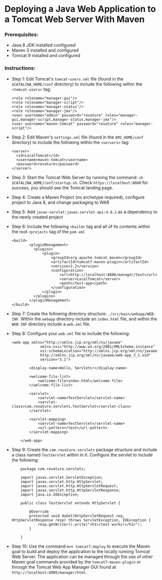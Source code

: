# Deploying a Java Web Application to a Tomcat Web Server With Maven

### Prerequisites:
  - Java 8 JDK installed configured
  - Maven 3 installed and configured
  - Tomcat 9 installed and configured
	
	
### Instructions:
  - Step 1: Edit Tomcat's `tomcat-users.xml` file (found in the `$CATALINA_HOME/conf` directory) to include the following within the `<tomcat-users>` tag:

	```
	<role rolename="manager-gui"/>
	<role rolename="manager-script"/>
	<role rolename="manager-status"/>
	<role rolename="manager-jmx"/>
	<user username="admin" password="revature" roles="manager-gui,manager-script,manager-status,manager-jmx"/>
	<user username="maven-tomcat" password="revature" roles="manager-script"/>
	```


  - Step 2: Edit Maven's `settings.xml` file (found in the `$M2_HOME/conf` directory) to include the following within the `<servers>` tag:

	```
	<server>
	  <id>LocalTomcat</id>
	  <username>maven-tomcat</username>
	  <password>revature</password>
	</server>
	```

  - Step 3: Start the Tomcat Web Server by running the command: `sh $CATALINA_HOME/conf/startup.sh`. Check `https://localhost:8080` for success, you should see the Tomcat landing page.


  - Step 4: Create a Maven Project (no archetype required), configure project to Java 8, and change packaging to WAR


  - Step 5: Add `javax-servlet:javax.servlet-api:4.0.1` as a dependency to the newly created project


  - Step 6: Include the following `<build>` tag and all of its contents within the root `<project>` tag of the `pom.xml`

	```
	<build>
            <pluginManagement>
              <plugins>
                  <plugin>
                      <groupId>org.apache.tomcat.maven</groupId>
                      <artifactId>tomcat7-maven-plugin</artifactId>
                      <version>2.2</version>
                      <configuration>
                          <url>http://localhost:8080/manager/text</url>
                          <server>LocalTomcat</server>
                          <path>/test-app</path>
                      </configuration>
                  </plugin>
              </plugins>
            </pluginManagement>
	</build>
	```


  - Step 7: Create the following directory structure: `./src/main/webapp/WEB-INF`. Within the `webapp` directory include an `index.html` file, and within the `WEB-INF` directory include a `web.xml` file.


  - Step 8: Configure your `web.xml` file to include the following:

	```
	<web-app xmlns="http://xmlns.jcp.org/xml/ns/javaee"
                 xmlns:xsi="http://www.w3.org/2001/XMLSchema-instance"
                 xsi:schemaLocation="http://xmlns.jcp.org/xml/ns/javaee
                 http://xmlns.jcp.org/xml/ns/javaee/web-app_3_1.xsd"
                 version="3.1">

            <display-name>Hello, Servlets!</display-name>
            
            <welcome-file-list>
                <welcome-file>index.html</welcome-file>
            </welcome-file-list>

            <servlet>
                <servlet-name>TestServlet</servlet-name>
                <servlet-class>com.revature.servlets.TestServlet</servlet-class>
            </servlet>

            <servlet-mapping>
                <servlet-name>TestServlet</servlet-name>
                <url-pattern>/test</url-pattern>
            </servlet-mapping>

        </web-app>
	```


  - Step 9: Create the `com.revature.servlets` package structure and include a class named `TestServlet` within in it. Configure the servlet to include the following:

	```
        package com.revature.servlets;

        import javax.servlet.ServletException;
        import javax.servlet.http.HttpServlet;
        import javax.servlet.http.HttpServletRequest;
        import javax.servlet.http.HttpServletResponse;
        import java.io.IOException;
        
        public class TestServlet extends HttpServlet {
        
            @Override
            protected void doGet(HttpServletRequest req, HttpServletResponse resp) throws ServletException, IOException {
                resp.getWriter().write("<h1>/test works!</h1>");
            }
            
        }
	```

  - Step 10: Use the command `mvn tomcat7:deploy` to execute the Maven goal to build and deploy the application to the locally running Tomcat Web Server. The application can be managed through the use of other Maven goal commands provided by the `tomcat7-maven-plugin` or through the Tomcat Web App Manager GUI found at `http://localhost:8080/manager/html`.



